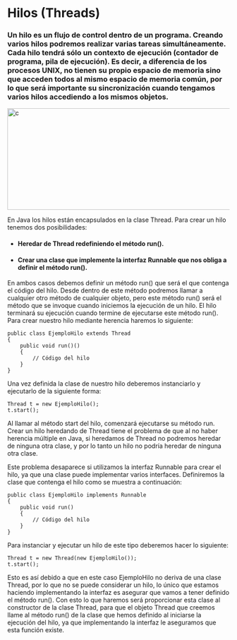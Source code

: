 # Hilos (Threads)
### Un hilo es un flujo de control dentro de un programa. Creando varios hilos podremos realizar varias tareas simultáneamente. Cada hilo tendrá sólo un contexto de ejecución (contador de programa, pila de ejecución). Es decir, a diferencia de los procesos UNIX, no tienen su propio espacio de memoria sino que acceden todos al mismo espacio de memoria común, por lo que será importante su sincronización cuando tengamos varios hilos accediendo a los mismos objetos.

<img src = "https://sites.google.com/a/espe.edu.ec/programacion-ii/_/rsrc/1423629632154/hilos/estados-de-un-hilo/threads.png" width = "570" height = "230" alt = "c" align = "center" />

En Java los hilos están encapsulados en la clase Thread. Para crear un hilo tenemos dos posibilidades:
+ #### Heredar de Thread redefiniendo el método run().
+ #### Crear una clase que implemente la interfaz Runnable que nos obliga a definir el método run().
En ambos casos debemos definir un método run() que será el que contenga el código del hilo. Desde dentro de este método podremos llamar a cualquier otro método de cualquier objeto, pero este método run() será el método que se invoque cuando iniciemos la ejecución de un hilo. El hilo terminará su ejecución cuando termine de ejecutarse este método run().
Para crear nuestro hilo mediante herencia haremos lo siguiente:

~~~
public class EjemploHilo extends Thread  
{      
    public void run()() 
    {
        // Código del hilo      
    }  
}
~~~

Una vez definida la clase de nuestro hilo deberemos instanciarlo y ejecutarlo de la siguiente forma:

~~~
Thread t = new EjemploHilo();
t.start();
~~~
        
Al llamar al método start del hilo, comenzará ejecutarse su método run. Crear un hilo heredando de Thread tiene el problema de que al no haber herencia múltiple en Java, si heredamos de Thread no podremos heredar de ninguna otra clase, y por lo tanto un hilo no podría heredar de ninguna otra clase.

Este problema desaparece si utilizamos la interfaz Runnable para crear el hilo, ya que una clase puede implementar varios interfaces. Definiremos la clase que contenga el hilo como se muestra a continuación:

~~~
public class EjemploHilo implements Runnable
{
    public void run() 
    {          
        // Código del hilo      
    }  
}
~~~
        
Para instanciar y ejecutar un hilo de este tipo deberemos hacer lo siguiente:

~~~
Thread t = new Thread(new EjemploHilo());  
t.start();
~~~
        
Esto es así debido a que en este caso EjemploHilo no deriva de una clase Thread, por lo que no se puede considerar un hilo, lo único que estamos haciendo implementando la interfaz es asegurar que vamos a tener definido el método run(). Con esto lo que haremos será proporcionar esta clase al constructor de la clase Thread, para que el objeto Thread que creemos llame al método run() de la clase que hemos definido al iniciarse la ejecución del hilo, ya que implementando la interfaz le aseguramos que esta función existe.